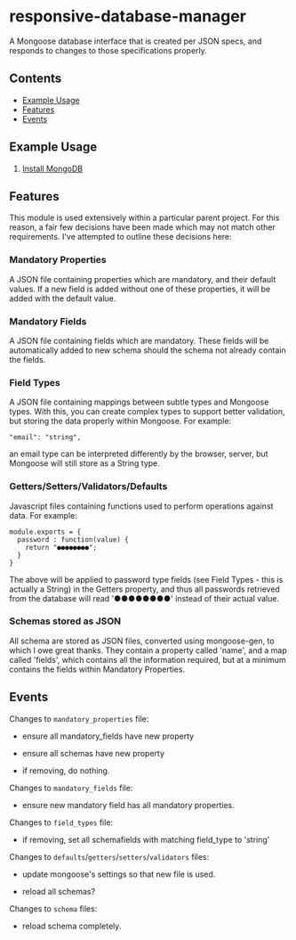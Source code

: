 responsive-database-manager
===========================

A Mongoose database interface that is created per JSON specs, and responds to changes to those specifications properly.

## Contents

 * [Example Usage](#example_usage)
 * [Features](#features)
 * [Events](#events)

## Example Usage

1. [Install MongoDB](http://docs.mongodb.org/manual/installation/)

## Features

This module is used extensively within a particular parent project. For this reason, a fair few decisions have been made which may not match other requirements. I've attempted to outline these decisions here:

### Mandatory Properties

A JSON file containing properties which are mandatory, and their default values. If a new field is added without one of these properties, it will be added with the default value.

### Mandatory Fields

A JSON file containing fields which are mandatory. These fields will be automatically added to new schema should the schema not already contain the fields.

### Field Types

A JSON file containing mappings between subtle types and Mongoose types. With this, you can create complex types to support better validation, but storing the data properly within Mongoose. For example:

    "email": "string",

an email type can be interpreted differently by the browser, server, but Mongoose will still store as a String type.

### Getters/Setters/Validators/Defaults

Javascript files containing functions used to perform operations against data. For example:

    module.exports = {
      password : function(value) {
        return "●●●●●●●●";
      }
    }

The above will be applied to password type fields (see Field Types - this is actually a String) in the Getters property, and thus all passwords retrieved from the database will read '●●●●●●●●' instead of their actual value.

### Schemas stored as JSON

All schema are stored as JSON files, converted using mongoose-gen, to which I owe great thanks. They contain a property called 'name', and a map called 'fields', which contains all the information required, but at a minimum contains the fields within Mandatory Properties.

## Events

Changes to `mandatory_properties` file:

  - ensure all mandatory_fields have new property

  - ensure all schemas have new property

  - if removing, do nothing.

Changes to `mandatory_fields` file:

  - ensure new mandatory field has all mandatory properties.

Changes to `field_types` file:
  - if removing, set all schemafields with matching field_type to 'string'

Changes to `defaults`/`getters`/`setters`/`validators` files:

  - update mongoose's settings so that new file is used.

  - reload all schemas?

Changes to `schema` files:

  - reload schema completely.
